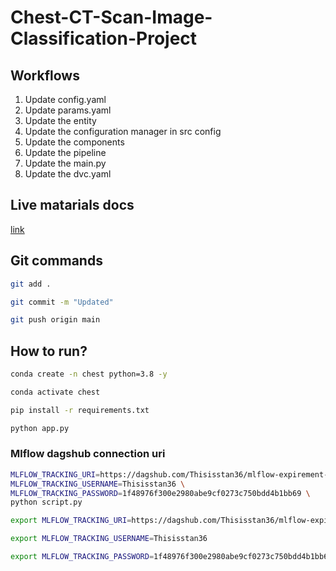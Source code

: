 # Chest-CT-Scan-Image-Classification-Project

## Workflows

1. Update config.yaml
2. Update params.yaml
3. Update the entity
4. Update the configuration manager in src config
5. Update the components
6. Update the pipeline 
7. Update the main.py
8. Update the dvc.yaml 



## Live matarials docs

[link](https://docs.google.com/document/d/1UFiHnyKRqgx8Lodsvdzu58LbVjdWHNf-uab2WmhE0A4/edit?usp=sharing)


## Git commands

```bash
git add .

git commit -m "Updated"

git push origin main
```

## How to run?

```bash
conda create -n chest python=3.8 -y
```

```bash
conda activate chest
```

```bash
pip install -r requirements.txt
```

```bash
python app.py
```

### Mlflow dagshub connection uri

```bash
MLFLOW_TRACKING_URI=https://dagshub.com/Thisisstan36/mlflow-expirement-demo.mlflow \
MLFLOW_TRACKING_USERNAME=Thisisstan36 \
MLFLOW_TRACKING_PASSWORD=1f48976f300e2980abe9cf0273c750bdd4b1bb69 \
python script.py
```

```bash
export MLFLOW_TRACKING_URI=https://dagshub.com/Thisisstan36/mlflow-expirement-demo.mlflow

export MLFLOW_TRACKING_USERNAME=Thisisstan36 

export MLFLOW_TRACKING_PASSWORD=1f48976f300e2980abe9cf0273c750bdd4b1bb69
```